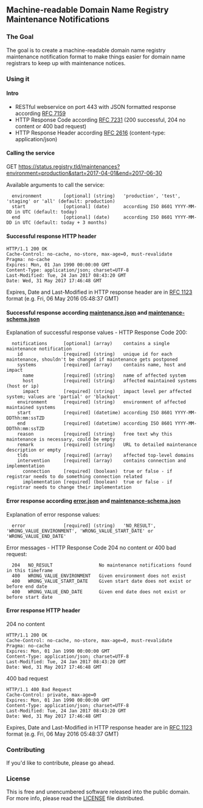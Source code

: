 ## Machine-readable Domain Name Registry Maintenance Notifications

### The Goal
The goal is to create a machine-readable domain name registry maintenance notification format to make things easier for domain name registrars to keep up with maintenance notices.

### Using it

#### Intro
  * RESTful webservice on port 443 with JSON formatted response according [RFC 7159](https://tools.ietf.org/html/rfc7159)
  * HTTP Response Code according [RFC 7231](https://tools.ietf.org/html/rfc7231) (200 successful, 204 no content or 400 bad request)
  * HTTP Response Header according [RFC 2616](https://tools.ietf.org/html/rfc2616#section-14.17) (content-type: application/json)

#### Calling the service
GET https://status.registry.tld/maintenances?environment=production&start=2017-04-01&end=2017-06-30

Available arguments to call the service:
```
  environment        [optional] (string)   'production', 'test', 'staging' or 'all' (default: production)
  start              [optional] (date)     according ISO 8601 YYYY-MM-DD in UTC (default: today)
  end                [optional] (date)     according ISO 8601 YYYY-MM-DD in UTC (default: today + 3 months)
```

#### Successful response HTTP header

```
HTTP/1.1 200 OK
Cache-Control: no-cache, no-store, max-age=0, must-revalidate
Pragma: no-cache
Expires: Mon, 01 Jan 1990 00:00:00 GMT
Content-Type: application/json; charset=UTF-8
Last-Modified: Tue, 24 Jan 2017 08:43:20 GMT
Date: Wed, 31 May 2017 17:46:48 GMT
```

Expires, Date and Last-Modified in HTTP response header are in [RFC 1123](https://tools.ietf.org/html/rfc1123) format (e.g. Fri, 06 May 2016 05:48:37 GMT)

#### Successful response according [maintenance.json] and [maintenance-schema.json]

Explanation of successful response values - HTTP Response Code 200:
```
  notifications      [optional] (array)    contains a single maintenance notification
    id               [required] (string)   unique id for each maintenance, shouldn't be changed if maintenance gets postponed
    systems          [required] (array)    contains name, host and impact
      name           [required] (string)   name of affected system
      host           [required] (string)   affected maintained systems (host or ip)
      impact         [required] (string)   impact level per affected system; values are 'partial' or 'blackout'
    environment      [required] (string)   environment of affected maintained systems
    start            [required] (datetime) according ISO 8601 YYYY-MM-DDThh:mm:ssTZD
    end              [required] (datetime) according ISO 8601 YYYY-MM-DDThh:mm:ssTZD
    reason           [required] (string)   free text why this maintenance is necessary, could be empty
    remark           [required] (string)   URL to detailed maintenance description or empty
    tlds             [required] (array)    affected top-level domains
    intervention     [required] (array)    contains connection and implementation
      connection     [required] (boolean)  true or false - if registrar needs to do something connection related
      implementation [required] (boolean)  true or false - if registrar needs to change their implementation
```

#### Error response according [error.json] and [maintenance-schema.json]

Explanation of error response values:
```
  error              [required] (string)   'NO_RESULT', 'WRONG_VALUE_ENVIRONMENT', 'WRONG_VALUE_START_DATE' or 'WRONG_VALUE_END_DATE'
```

Error messages - HTTP Response Code 204 no content or 400 bad request:
```
  204   NO_RESULT                 No maintenance notifications found in this timeframe
  400   WRONG_VALUE_ENVIRONMENT   Given environment does not exist
  400   WRONG_VALUE_START_DATE    Given start date does not exist or before end date
  400   WRONG_VALUE_END_DATE      Given end date does not exist or before start date
```

#### Error response HTTP header

204 no content
```
HTTP/1.1 200 OK
Cache-Control: no-cache, no-store, max-age=0, must-revalidate
Pragma: no-cache
Expires: Mon, 01 Jan 1990 00:00:00 GMT
Content-Type: application/json; charset=UTF-8
Last-Modified: Tue, 24 Jan 2017 08:43:20 GMT
Date: Wed, 31 May 2017 17:46:48 GMT
```

400 bad request
```
HTTP/1.1 400 Bad Request 
Cache-Control: private, max-age=0
Expires: Mon, 01 Jan 1990 00:00:00 GMT
Content-Type: application/json; charset=UTF-8
Last-Modified: Tue, 24 Jan 2017 08:43:20 GMT
Date: Wed, 31 May 2017 17:46:48 GMT
```

Expires, Date and Last-Modified in HTTP response header are in [RFC 1123](https://tools.ietf.org/html/rfc1123) format (e.g. Fri, 06 May 2016 05:48:37 GMT)

### Contributing
If you'd like to contribute, please go ahead.

### License
This is free and unencumbered software released into the public domain. For more info, please read the [LICENSE] file distributed.

[license]: /LICENSE
[maintenance.json]: /maintenance.json
[maintenance-schema.json]: /maintenance-schema.json
[error.json]: /error.json
